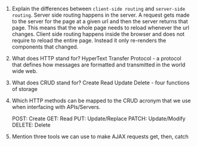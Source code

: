 1.  Explain the differences between `client-side routing` and `server-side routing`.
    Server side routing happens in the server. A request gets made to the server for the page at a given
    url and then the server returns that page. This means that the whole page needs to reload whenever the url changes. Client side routing happens inside the browser and does not require to reload the entire page. Instead it only re-renders the components that changed.

1.  What does HTTP stand for?
    HyperText Transfer Protocol - a protocol that defines how messages are formatted and transmitted in the world wide web. 

1.  What does CRUD stand for?
    Create Read Update Delete - four functions of storage

1.  Which HTTP methods can be mapped to the CRUD acronym that we use when interfacing with APIs/Servers.

    POST: Create
    GET: Read
    PUT: Update/Replace
    PATCH: Update/Modify
    DELETE: Delete

1.  Mention three tools we can use to make AJAX requests
    get, then, catch 